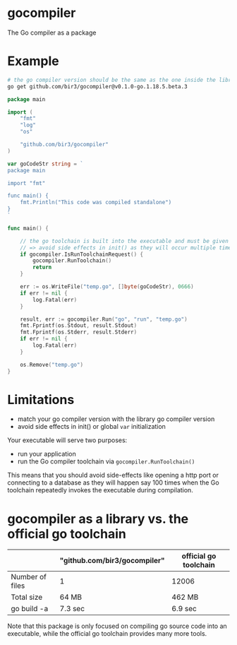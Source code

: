 
# gocompiler

The Go compiler as a package



# Example

```bash
# the go compiler version should be the same as the one inside the library, e.g. 1.18.5 in this case
go get github.com/bir3/gocompiler@v0.1.0-go.1.18.5.beta.3
```

```go
package main

import (
	"fmt"
	"log"
	"os"

	"github.com/bir3/gocompiler"
)

var goCodeStr string = `
package main

import "fmt"

func main() {
	fmt.Println("This code was compiled standalone")
}
`

func main() {

	// the go toolchain is built into the executable and must be given a chance to run
	// => avoid side effects in init() as they will occur multiple times during compilation
	if gocompiler.IsRunToolchainRequest() {
		gocompiler.RunToolchain()
		return
	}

	err := os.WriteFile("temp.go", []byte(goCodeStr), 0666)
	if err != nil {
		log.Fatal(err)
	}

	result, err := gocompiler.Run("go", "run", "temp.go")
	fmt.Fprintf(os.Stdout, result.Stdout)
	fmt.Fprintf(os.Stderr, result.Stderr)
	if err != nil {
		log.Fatal(err)
	}

	os.Remove("temp.go")
}
```


# Limitations


- match your go compiler version with the library go compiler version
- avoid side effects in init() or global `var` initialization

Your executable will serve two purposes: 
- run your application
- run the Go compiler toolchain via `gocompiler.RunToolchain()`

This means that you should avoid side-effects like opening a http port or connecting to a database as they will happen say 100 times when the Go toolchain repeatedly invokes the executable during compilation. 


# gocompiler as a library vs. the official go toolchain

|                 | "github.com/bir3/gocompiler" | official go toolchain | 
| --------------  | ---------------------------- | ------- |
| Number of files | 1                            | 12006   |
| Total size      | 64 MB                        | 462 MB  |
| go build -a     | 7.3 sec                      | 6.9 sec |

Note that this package is only focused on compiling go source code into an executable, while the official go toolchain provides many more tools.
